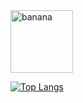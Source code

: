 

<!-- ![Anurag's GitHub stats](https://github-readme-stats.vercel.app/api?username=XRS0&show_icons=true&theme=gotham) -->

<img src="https://webelement.ru/old_webelement/mailing/images/2016.07.22/1/201607220003.gif" alt="banana" width="100" height="100" border="0">

[![Top Langs](https://github-readme-stats.vercel.app/api/top-langs/?username=XRS0&layout=compact&theme=vision-friendly-dark)](https://github.com/anuraghazra/github-readme-stats)
<!--
**XRS0/XRS0** is a ✨ _special_ ✨ repository because its `README.md` (this file) appears on your GitHub profile.

Here are some ideas to get you started:

- 🔭 I’m currently working on ...
- 🌱 I’m currently learning ...
- 👯 I’m looking to collaborate on ...
- 🤔 I’m looking for help with ...
- 💬 Ask me about ...
- 📫 How to reach me: ...
- 😄 Pronouns: ...
- ⚡ Fun fact: ...
-->
